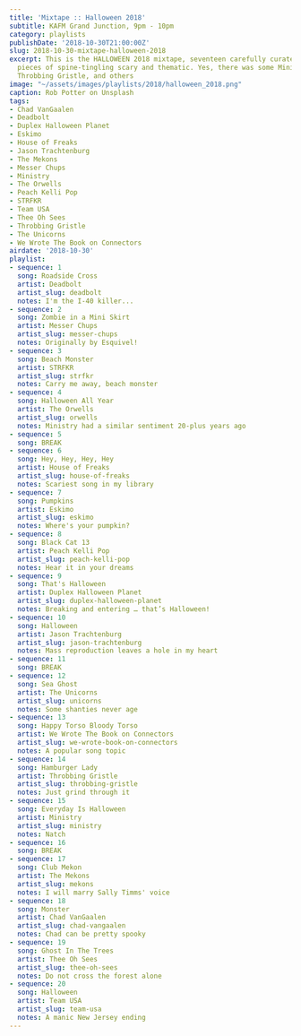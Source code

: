 ```yaml
---
title: 'Mixtape :: Halloween 2018'
subtitle: KAFM Grand Junction, 9pm - 10pm
category: playlists
publishDate: '2018-10-30T21:00:00Z'
slug: 2018-10-30-mixtape-halloween-2018
excerpt: This is the HALLOWEEN 2018 mixtape, seventeen carefully curated bits and
  pieces of spine-tingling scary and thematic. Yes, there was some Ministry. And some
  Throbbing Gristle, and others
image: "~/assets/images/playlists/2018/halloween_2018.png"
caption: Rob Potter on Unsplash
tags:
- Chad VanGaalen
- Deadbolt
- Duplex Halloween Planet
- Eskimo
- House of Freaks
- Jason Trachtenburg
- The Mekons
- Messer Chups
- Ministry
- The Orwells
- Peach Kelli Pop
- STRFKR
- Team USA
- Thee Oh Sees
- Throbbing Gristle
- The Unicorns
- We Wrote The Book on Connectors
airdate: '2018-10-30'
playlist:
- sequence: 1
  song: Roadside Cross
  artist: Deadbolt
  artist_slug: deadbolt
  notes: I'm the I-40 killer...
- sequence: 2
  song: Zombie in a Mini Skirt
  artist: Messer Chups
  artist_slug: messer-chups
  notes: Originally by Esquivel!
- sequence: 3
  song: Beach Monster
  artist: STRFKR
  artist_slug: strfkr
  notes: Carry me away, beach monster
- sequence: 4
  song: Halloween All Year
  artist: The Orwells
  artist_slug: orwells
  notes: Ministry had a similar sentiment 20-plus years ago
- sequence: 5
  song: BREAK
- sequence: 6
  song: Hey, Hey, Hey, Hey
  artist: House of Freaks
  artist_slug: house-of-freaks
  notes: Scariest song in my library
- sequence: 7
  song: Pumpkins
  artist: Eskimo
  artist_slug: eskimo
  notes: Where's your pumpkin?
- sequence: 8
  song: Black Cat 13
  artist: Peach Kelli Pop
  artist_slug: peach-kelli-pop
  notes: Hear it in your dreams
- sequence: 9
  song: That's Halloween
  artist: Duplex Halloween Planet
  artist_slug: duplex-halloween-planet
  notes: Breaking and entering … that’s Halloween!
- sequence: 10
  song: Halloween
  artist: Jason Trachtenburg
  artist_slug: jason-trachtenburg
  notes: Mass reproduction leaves a hole in my heart
- sequence: 11
  song: BREAK
- sequence: 12
  song: Sea Ghost
  artist: The Unicorns
  artist_slug: unicorns
  notes: Some shanties never age
- sequence: 13
  song: Happy Torso Bloody Torso
  artist: We Wrote The Book on Connectors
  artist_slug: we-wrote-book-on-connectors
  notes: A popular song topic
- sequence: 14
  song: Hamburger Lady
  artist: Throbbing Gristle
  artist_slug: throbbing-gristle
  notes: Just grind through it
- sequence: 15
  song: Everyday Is Halloween
  artist: Ministry
  artist_slug: ministry
  notes: Natch
- sequence: 16
  song: BREAK
- sequence: 17
  song: Club Mekon
  artist: The Mekons
  artist_slug: mekons
  notes: I will marry Sally Timms' voice
- sequence: 18
  song: Monster
  artist: Chad VanGaalen
  artist_slug: chad-vangaalen
  notes: Chad can be pretty spooky
- sequence: 19
  song: Ghost In The Trees
  artist: Thee Oh Sees
  artist_slug: thee-oh-sees
  notes: Do not cross the forest alone
- sequence: 20
  song: Halloween
  artist: Team USA
  artist_slug: team-usa
  notes: A manic New Jersey ending
---
```


